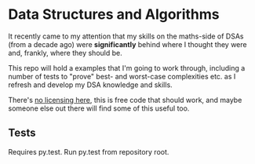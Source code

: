 # Data Structures and Algorithms

It recently came to my attention that my skills on the maths-side of DSAs
(from a decade ago) were __significantly__ behind where I thought they were
and, frankly, where they should be.

This repo will hold a examples that I'm going to work through, including a
number of tests to "prove" best- and worst-case complexities etc. as I refresh
and develop my DSA knowledge and skills.

There's [no licensing here](UNLICENCE), this is free code that should work,
and maybe someone else out there will find some of this useful too.

## Tests

Requires py.test. Run py.test from repository root.
